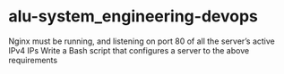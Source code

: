 # alu-system_engineering-devops
Nginx must be running, and listening on port 80 of all the server’s active IPv4 IPs
Write a Bash script that configures a server to the above requirements
